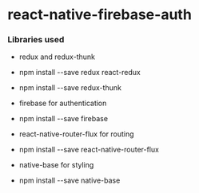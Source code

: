 # react-native-firebase-auth   
### Libraries used
* redux and redux-thunk   
* npm install --save redux react-redux
* npm install --save redux-thunk   

* firebase for authentication 
* npm install --save firebase   

* react-native-router-flux for routing   
* npm install --save react-native-router-flux

* native-base for styling   
* npm install --save native-base   
